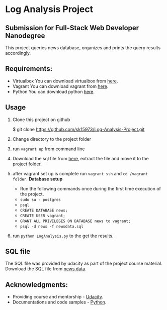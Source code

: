 # Log Analysis Project

## Submission for Full-Stack Web Developer Nanodegree
This project queries news database, organizes and prints the query results accordingly.

## Requirements:

- Virtualbox
    You can download virtualbox from [here](https://www.virtualbox.org/wiki/Downloads).
- Vagrant
    You can download vagrant from [here](https://www.vagrantup.com/downloads.html).
- Python
    You can download python [here](https://www.python.org/downloads/).

## Usage

1. Clone this project on github

    $ git clone https://github.com/sk15973/Log-Analysis-Project.git

2. Change directory to the project folder

3. run `vagrant up` from command line

4. Download the sql file from [here](https://d17h27t6h515a5.cloudfront.net/topher/2016/August/57b5f748_newsdata/newsdata.zip), extract the file and move it to the project folder.

5. after vagrant set up is complete run `vagrant ssh` and `cd /vagrant folder`.
    **Database setup**
    * Run the following commands once during the first time execution of the project.
    * `sudo su - postgres`
    * `psql`
    * `CREATE DATABASE news;`
    * `CREATE USER vagrant;`
    * `GRANT ALL PRIVILEGES ON DATABASE news to vagrant;`
    * `psql -d news -f newsdata.sql`

6. run `python LogAnalysis.py` to the get the results.

## SQL file
The SQL file was provided by udacity as part of the project course material.
Download the SQL file from [news data](https://d17h27t6h515a5.cloudfront.net/topher/2016/August/57b5f748_newsdata/newsdata.zip).

## Acknowledgments:
- Providing course and mentorship - [Udacity](https://in.udacity.com/).
- Documentations and code samples - [Python](http://www.python.org/).
